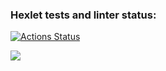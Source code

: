 ### Hexlet tests and linter status:
[![Actions Status](https://github.com/Zabadoooj/frontend-project-44/actions/workflows/hexlet-check.yml/badge.svg)](https://github.com/Zabadoooj/frontend-project-44/actions)

<a href="https://codeclimate.com/github/Zabadoooj/frontend-project-44/maintainability"><img src="https://api.codeclimate.com/v1/badges/329693c550caa0bed07e/maintainability" /></a>